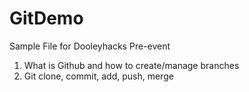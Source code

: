 # GitDemo
Sample File for Dooleyhacks Pre-event

1. What is Github and how to create/manage branches
2. Git clone, commit, add, push, merge
